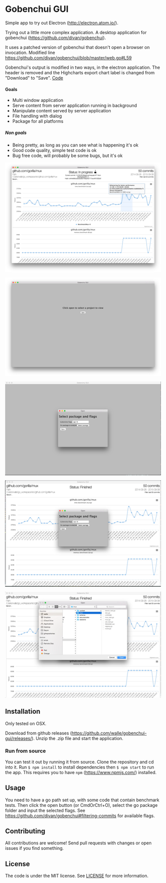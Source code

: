 # Gobenchui GUI

Simple app to try out Electron (http://electron.atom.io/).

Trying out a little more complex application. A desktop application for
gobenchui (https://github.com/divan/gobenchui).

It uses a patched version of gobenchui that doesn't open a browser on invocation.
Modified line https://github.com/divan/gobenchui/blob/master/web.go#L59

Gobenchui's output is modified in two ways, in the electron application. 
The header is removed and the Highcharts export chart label is changed 
from "Download" to "Save". [Code](https://github.com/walle/gobenchui-gui/blob/master/src/inject.js)

#### Goals

* Multi window application
* Serve content from server application running in background
* Manipulate content served by server application
* File handling with dialog
* Package for all platforms

##### Non goals

* Being pretty, as long as you can see what is happening it's ok
* Good code quality, simple test code is ok
* Bug free code, will probably be some bugs, but it's ok

![Screen1](https://github.com/walle/gobenchui-gui/raw/master/assets/screenshots/screen1.jpg)

![Screen2](https://github.com/walle/gobenchui-gui/raw/master/assets/screenshots/screen2.jpg)

![Screen3](https://github.com/walle/gobenchui-gui/raw/master/assets/screenshots/screen3.jpg)

![Screen4](https://github.com/walle/gobenchui-gui/raw/master/assets/screenshots/screen4.jpg)

![Screen5](https://github.com/walle/gobenchui-gui/raw/master/assets/screenshots/screen5.jpg)

## Installation

Only tested on OSX.

Download from github releases (https://github.com/walle/gobenchui-gui/releases/). 
Unzip the .zip file and start the application. 

### Run from source

You can test it out by running it from source. Clone the repository and
cd into it. Run `$ npm install` to install dependencies then `$ npm start` to
run the app. This requires you to have `npm` (https://www.npmjs.com/) installed.

## Usage

You need to have a go path set up, with some code that contain benchmark
tests. Then click the open button (or CmdOrCtrl+O), select the go package
folder and input the selected flags. See
https://github.com/divan/gobenchui#filtering-commits for available flags.

## Contributing

All contributions are welcome! Send pull requests with changes or open issues
if you find something.

## License

The code is under the MIT license. See [LICENSE](LICENSE) for more
information.
